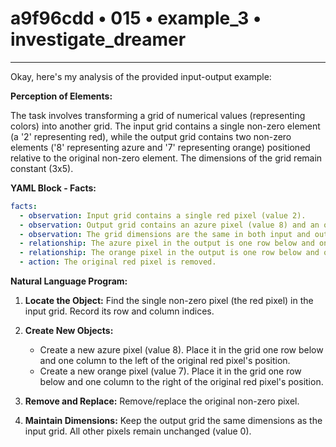# a9f96cdd • 015 • example_3 • investigate_dreamer

---
Okay, here's my analysis of the provided input-output example:

**Perception of Elements:**

The task involves transforming a grid of numerical values (representing colors) into another grid. The input grid contains a single non-zero element (a '2' representing red), while the output grid contains two non-zero elements ('8' representing azure and '7' representing orange) positioned relative to the original non-zero element. The dimensions of the grid remain constant (3x5).

**YAML Block - Facts:**



```yaml
facts:
  - observation: Input grid contains a single red pixel (value 2).
  - observation: Output grid contains an azure pixel (value 8) and an orange pixel (value 7).
  - observation: The grid dimensions are the same in both input and output (3x5).
  - relationship: The azure pixel in the output is one row below and one column to the left of the red pixel's original location.
  - relationship: The orange pixel in the output is one row below and one column to the right of the red pixel's original location.
  - action: The original red pixel is removed.
```



**Natural Language Program:**

1.  **Locate the Object:** Find the single non-zero pixel (the red pixel) in the input grid. Record its row and column indices.

2.  **Create New Objects:**
    *   Create a new azure pixel (value 8). Place it in the grid one row below and one column to the left of the original red pixel's position.
    *   Create a new orange pixel (value 7). Place it in the grid one row below and one column to the right of the original red pixel's position.

3. **Remove and Replace:** Remove/replace the original non-zero pixel.

4.  **Maintain Dimensions:** Keep the output grid the same dimensions as the input grid. All other pixels remain unchanged (value 0).

